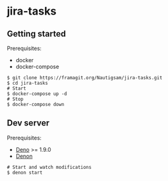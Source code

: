 # jira-tasks

## Getting started

Prerequisites:
* docker
* docker-compose

```
$ git clone https://framagit.org/Nautigsam/jira-tasks.git
$ cd jira-tasks
# Start
$ docker-compose up -d
# Stop
$ docker-compose down
```

## Dev server

Prerequisites:
* [Deno](https://deno.land/#installation) >= 1.9.0
* [Denon](https://github.com/denosaurs/denon)

```
# Start and watch modifications
$ denon start
```
